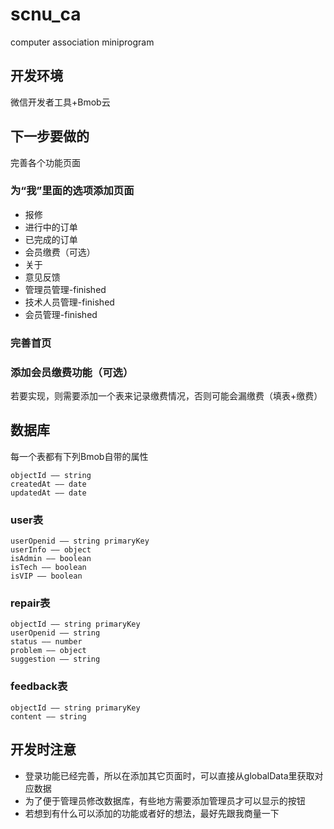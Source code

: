 # scnu_ca
computer association miniprogram

## 开发环境
微信开发者工具+Bmob云

## 下一步要做的
完善各个功能页面

### 为“我”里面的选项添加页面
* 报修
* 进行中的订单
* 已完成的订单
* 会员缴费（可选）
* 关于
* 意见反馈
* 管理员管理-finished
* 技术人员管理-finished
* 会员管理-finished

### 完善首页

### 添加会员缴费功能（可选）
若要实现，则需要添加一个表来记录缴费情况，否则可能会漏缴费（填表+缴费）

## 数据库
每一个表都有下列Bmob自带的属性
```
objectId —— string
createdAt —— date
updatedAt —— date
```

### user表
```
userOpenid —— string primaryKey
userInfo —— object
isAdmin —— boolean
isTech —— boolean
isVIP —— boolean
```

### repair表
```
objectId —— string primaryKey
userOpenid —— string
status —— number
problem —— object
suggestion —— string
```

### feedback表
```
objectId —— string primaryKey
content —— string
```

## 开发时注意
* 登录功能已经完善，所以在添加其它页面时，可以直接从globalData里获取对应数据
* 为了便于管理员修改数据库，有些地方需要添加管理员才可以显示的按钮
* 若想到有什么可以添加的功能或者好的想法，最好先跟我商量一下